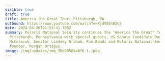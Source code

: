 ```yaml
---
visible: true
draft: true
title: America the Great Tour- Pittsburgh, PA
outbound: https://www.youtube.com/watch?v=Xjd9A0nB2c8
date: 2024-04-26T21:53:41.705Z
summary: Polaris National Security continues the "America the Great" Tour in
  Pittsburgh, Pennsylvania with special guests, US Senate Candidate Dave
  McCormick, Senator Lindsey Graham, Pam Bondi and Polaris National Security
  founder, Morgan Ortagus.
image: /img/updates/img_95e00584a8f6-1.jpeg
---
```

